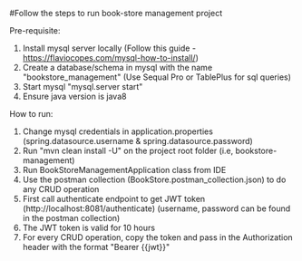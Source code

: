 #Follow the steps to run book-store management project

Pre-requisite: 
1) Install mysql server locally (Follow this guide - https://flaviocopes.com/mysql-how-to-install/)
2) Create a database/schema in mysql with the name "bookstore_management" (Use Sequal Pro or TablePlus for sql queries)
3) Start mysql "mysql.server start"
4) Ensure java version is java8

How to run: 
1) Change mysql credentials in application.properties (spring.datasource.username & spring.datasource.password)
2) Run "mvn clean install -U" on the project root folder (i.e, bookstore-management)
3) Run BookStoreManagementApplication class from IDE
4) Use the postman collection (BookStore.postman_collection.json) to do any CRUD operation
5) First call authenticate endpoint to get JWT token (http://localhost:8081/authenticate) (username, password can be found in the postman collection)
6) The JWT token is valid for 10 hours   
7) For every CRUD operation, copy the token and pass in the Authorization header with the format "Bearer {{jwt}}"


